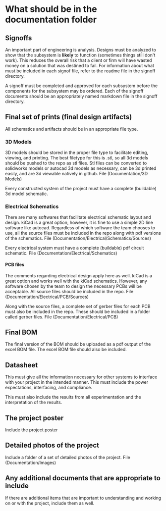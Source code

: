 # What should be in the documentation folder


## Signoffs

An important part of engineering is analysis. Designs must be analyzed to show that the subsystem is **likely** to function (sometimes things still don't work). This reduces the overall risk that a client or firm will have wasted money on a solution that was destined to fail. For information about what must be included in each signof file, refer to the readme file in the signoff directory. 

A signoff must be completed and approved for each subsystem before the components for the subsystem may be ordered. Each of the signoff documents should be an appropriately named markdown file in the signoff directory. 


## Final set of prints (final design artifacts)

All schematics and artifacts should be in an appropriate file type. 

### 3D Models

3D models should be stored in the proper file type to facilitate editing, viewing, and printing. The best filetype for this is .stl, so all 3d models should be pushed to the repo as stl files. Stl files can be converted to solidworks models or autocad 3d models as necessary, can be 3d printed easily, and are 3d viewable natively in github. File (Documentation/3D Models)

Every constructed system of the project must have a complete (buildable) 3d model schematic.


### Electrical Schematics

There are many softwares that facilitate electrical schematic layout and design. kiCad is a great option, however, it is fine to use a simple 2D line software like autocad. Regardless of which software the team chooses to use, all the source files must be included in the repo along with pdf versions of the schematics. File (Documentation/Electrical/Schematics/Sources)

Every electrical system must have a complete (buildable) pdf circuit schematic. File (Documentation/Electrical/Schematics)


#### PCB files

The comments regarding electrical design apply here as well. kiCad is a great option and works well with the kiCad schematics. However, any software chosen by the team to design the necessary PCBs will be acceptable. All source files should be included in the repo. File (Documentation/Electrical/PCB/Sources)

Along with the source files, a complete set of gerber files for each PCB must also be included in the repo. These should be included in a folder called gerber files. File (Documentation/Electrical/PCB)


## Final BOM

The final version of the BOM should be uploaded as a pdf output of the excel BOM file. The excel BOM file should also be included.


## Datasheet 

This must give all the information necessary for other systems to interface with your project in the intended manner. This must include the power expectations, interfacing, and compliance.
	
This must also include the results from all experimentation and the interpretation of the results.
  
  
  
  
## The project poster

Include the project poster


## Detailed photos of the project

Include a folder of a set of detailed photos of the project. File (Documentation/Images)


## Any additional documents that are appropriate to include

If there are additional items that are important to understanding and working on or with the project, include them as well. 
